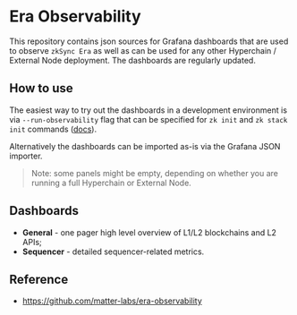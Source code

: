 # Era Observability

This repository contains json sources for Grafana dashboards that are used to observe `zkSync Era` as well as can be
used for any other Hyperchain / External Node deployment. The dashboards are regularly updated.

## How to use

The easiest way to try out the dashboards in a development environment is via `--run-observability` flag
that can be specified for `zk init` and `zk stack init` commands
([docs](https://github.com/matter-labs/zksync-era/blob/main/docs/guides/launch.md#run-observability-stack)).

Alternatively the dashboards can be imported as-is via the Grafana JSON importer.

> Note: some panels might be empty, depending on whether you are running a full Hyperchain or External Node.

## Dashboards

* **General** - one pager high level overview of L1/L2 blockchains and L2 APIs;
* **Sequencer** - detailed sequencer-related metrics.

## Reference

* https://github.com/matter-labs/era-observability